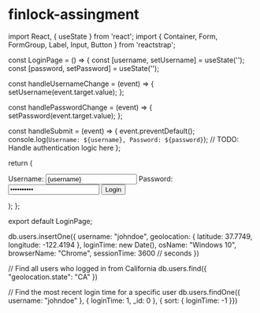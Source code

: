 # finlock-assingment

import React, { useState } from 'react';
import { Container, Form, FormGroup, Label, Input, Button } from 'reactstrap';

const LoginPage = () => {
  const [username, setUsername] = useState('');
  const [password, setPassword] = useState('');

  const handleUsernameChange = (event) => {
    setUsername(event.target.value);
  };

  const handlePasswordChange = (event) => {
    setPassword(event.target.value);
  };

  const handleSubmit = (event) => {
    event.preventDefault();
    console.log(`Username: ${username}, Password: ${password}`);
    // TODO: Handle authentication logic here
  };

  return (
    <Container className="mt-5">
      <Form onSubmit={handleSubmit}>
        <FormGroup>
          <Label for="username">Username:</Label>
          <Input
            type="text"
            name="username"
            id="username"
            value={username}
            onChange={handleUsernameChange}
            placeholder="Enter your username"
          />
        </FormGroup>
        <FormGroup>
          <Label for="password">Password:</Label>
          <Input
            type="password"
            name="password"
            id="password"
            value={password}
            onChange={handlePasswordChange}
            placeholder="Enter your password"
          />
        </FormGroup>
        <Button type="submit" color="primary">Login</Button>
      </Form>
    </Container>
  );
};

export default LoginPage;








db.users.insertOne({
  username: "johndoe",
  geolocation: {
    latitude: 37.7749,
    longitude: -122.4194
  },
  loginTime: new Date(),
  osName: "Windows 10",
  browserName: "Chrome",
  sessionTime: 3600 // seconds
})





// Find all users who logged in from California
db.users.find({ "geolocation.state": "CA" })

// Find the most recent login time for a specific user
db.users.findOne({ username: "johndoe" }, { loginTime: 1, _id: 0 }, { sort: { loginTime: -1 }})
